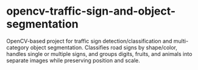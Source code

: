 # opencv-traffic-sign-and-object-segmentation
OpenCV-based project for traffic sign detection/classification and multi-category object segmentation. Classifies road signs by shape/color, handles single or multiple signs, and groups digits, fruits, and animals into separate images while preserving position and scale.
